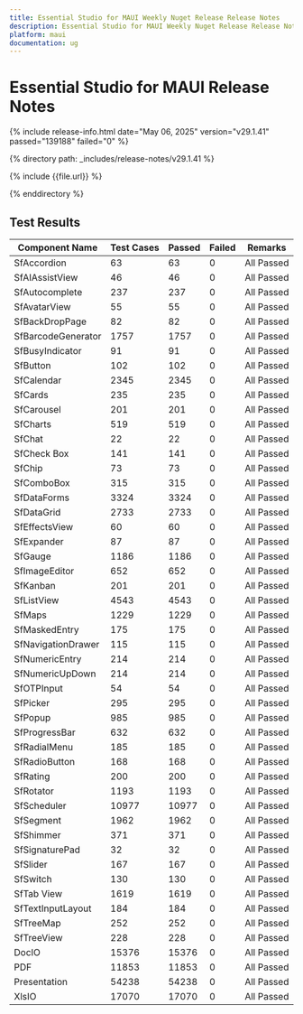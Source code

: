 ```yaml
---
title: Essential Studio for MAUI Weekly Nuget Release Release Notes  
description: Essential Studio for MAUI Weekly Nuget Release Release Notes  
platform: maui
documentation: ug
---
```


# Essential Studio for MAUI  Release Notes  

{% include release-info.html date="May 06, 2025"  version="v29.1.41" passed="139188" failed="0" %} 

{% directory path: _includes/release-notes/v29.1.41 %}

{% include {{file.url}} %}

{% enddirectory %}

## Test Results

| Component Name | Test Cases | Passed | Failed | Remarks |
|---------------|------------|--------|--------|---------|
| SfAccordion | 63 | 63 | 0 | All Passed |
| SfAIAssistView | 46 | 46 | 0 | All Passed |
| SfAutocomplete | 237 | 237 | 0 | All Passed |
| SfAvatarView | 55 | 55 | 0 | All Passed |
| SfBackDropPage | 82 | 82 | 0 | All Passed |
| SfBarcodeGenerator | 1757 | 1757 | 0 | All Passed |
| SfBusyIndicator | 91 | 91 | 0 | All Passed |
| SfButton | 102 | 102 | 0 | All Passed |
| SfCalendar | 2345 | 2345 | 0 | All Passed |
| SfCards | 235 | 235 | 0 | All Passed |
| SfCarousel | 201 | 201 | 0 | All Passed |
| SfCharts | 519 | 519 | 0 | All Passed |
| SfChat | 22 | 22 | 0 | All Passed |
| SfCheck Box | 141 | 141 | 0 | All Passed |
| SfChip | 73 | 73 | 0 | All Passed |
| SfComboBox | 315 | 315 | 0 | All Passed |
| SfDataForms | 3324 | 3324 | 0 | All Passed |
| SfDataGrid | 2733 | 2733 | 0 | All Passed |
| SfEffectsView | 60 | 60 | 0 | All Passed |
| SfExpander | 87 | 87 | 0 | All Passed |
| SfGauge | 1186 | 1186 | 0 | All Passed |
| SfImageEditor | 652 | 652 | 0 | All Passed |
| SfKanban | 201 | 201 | 0 | All Passed |
| SfListView | 4543 | 4543 | 0 | All Passed |
| SfMaps | 1229 | 1229 | 0 | All Passed |
| SfMaskedEntry | 175 | 175 | 0 | All Passed |
| SfNavigationDrawer | 115 | 115 | 0 | All Passed |
| SfNumericEntry | 214 | 214 | 0 | All Passed |
| SfNumericUpDown | 214 | 214 | 0 | All Passed |
| SfOTPInput | 54 | 54 | 0 | All Passed |
| SfPicker | 295 | 295 | 0 | All Passed |
| SfPopup | 985 | 985 | 0 | All Passed |
| SfProgressBar | 632 | 632 | 0 | All Passed |
| SfRadialMenu | 185 | 185 | 0 | All Passed |
| SfRadioButton | 168 | 168 | 0 | All Passed |
| SfRating | 200 | 200 | 0 | All Passed |
| SfRotator | 1193 | 1193 | 0 | All Passed |
| SfScheduler | 10977 | 10977 | 0 | All Passed |
| SfSegment | 1962 | 1962 | 0 | All Passed |
| SfShimmer | 371 | 371 | 0 | All Passed |
| SfSignaturePad | 32 | 32 | 0 | All Passed |
| SfSlider | 167 | 167 | 0 | All Passed |
| SfSwitch | 130 | 130 | 0 | All Passed |
| SfTab View | 1619 | 1619 | 0 | All Passed |
| SfTextInputLayout | 184 | 184 | 0 | All Passed |
| SfTreeMap | 252 | 252 | 0 | All Passed |
| SfTreeView | 228 | 228 | 0 | All Passed |
| DocIO | 15376 | 15376 | 0 | All Passed |
| PDF | 11853 | 11853 | 0 | All Passed |
| Presentation | 54238 | 54238 | 0 | All Passed |
| XlsIO | 17070 | 17070 | 0 | All Passed |